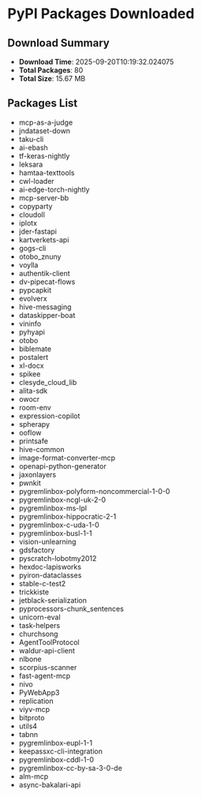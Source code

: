 # PyPI Packages Downloaded

## Download Summary
- **Download Time**: 2025-09-20T10:19:32.024075
- **Total Packages**: 80
- **Total Size**: 15.67 MB

## Packages List
- mcp-as-a-judge
- jndataset-down
- taku-cli
- ai-ebash
- tf-keras-nightly
- leksara
- hamtaa-texttools
- cwl-loader
- ai-edge-torch-nightly
- mcp-server-bb
- copyparty
- cloudoll
- iplotx
- jder-fastapi
- kartverkets-api
- gogs-cli
- otobo_znuny
- voylla
- authentik-client
- dv-pipecat-flows
- pypcapkit
- evolverx
- hive-messaging
- dataskipper-boat
- vininfo
- pyhyapi
- otobo
- biblemate
- postalert
- xl-docx
- spikee
- clesyde_cloud_lib
- alita-sdk
- owocr
- room-env
- expression-copilot
- spherapy
- ooflow
- printsafe
- hive-common
- image-format-converter-mcp
- openapi-python-generator
- jaxonlayers
- pwnkit
- pygremlinbox-polyform-noncommercial-1-0-0
- pygremlinbox-ncgl-uk-2-0
- pygremlinbox-ms-lpl
- pygremlinbox-hippocratic-2-1
- pygremlinbox-c-uda-1-0
- pygremlinbox-busl-1-1
- vision-unlearning
- gdsfactory
- pyscratch-lobotmy2012
- hexdoc-lapisworks
- pyiron-dataclasses
- stable-c-test2
- trickkiste
- jetblack-serialization
- pyprocessors-chunk_sentences
- unicorn-eval
- task-helpers
- churchsong
- AgentToolProtocol
- waldur-api-client
- nlbone
- scorpius-scanner
- fast-agent-mcp
- nivo
- PyWebApp3
- replication
- viyv-mcp
- bitproto
- utils4
- tabnn
- pygremlinbox-eupl-1-1
- keepassxc-cli-integration
- pygremlinbox-cddl-1-0
- pygremlinbox-cc-by-sa-3-0-de
- alm-mcp
- async-bakalari-api
